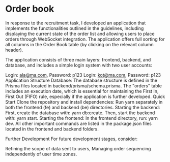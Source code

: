 # Order book
In response to the recruitment task, I developed an application that implements the functionalities outlined in the guidelines, including displaying the current state of the order list and allowing users to place orders through WebSocket integration. The application offers full sorting for all columns in the Order Book table (by clicking on the relevant column header).

The application consists of three main layers: frontend, backend, and database, and includes a simple login system with two user accounts:

Login: ala@ma.com, Password: p123
Login: kot@ma.com, Password: p123
Application Structure
Database: The database structure is defined in the Prisma files located in backend/prisma/schema.prisma. The "orders" table includes an execution date, which is essential for maintaining the First In, First Out (FIFO) rule, especially if the application is further developed.
Quick Start
Clone the repository and install dependencies:
Run yarn separately in both the frontend (fe) and backend (be) directories.
Starting the backend:
First, create the database with: yarn db:create.
Then, start the backend with: yarn start.
Starting the frontend:
In the frontend directory, run: yarn dev.
All other important commands are listed in the package.json files located in the frontend and backend folders.

Further Development
For future development stages, consider:

Refining the scope of data sent to users,
Managing order sequencing independently of user time zones.
